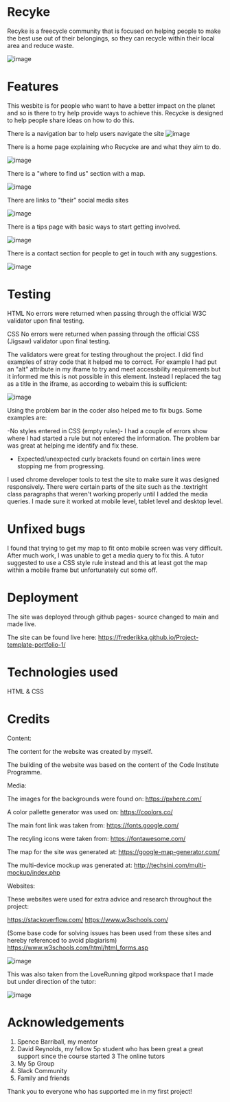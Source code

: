 # Recyke

Recyke is a freecycle community that is focused on helping people to make the best use out of their belongings, so they can recycle within their local area and reduce waste. 

![image](https://user-images.githubusercontent.com/104646542/176277920-f5b06a59-dc0e-40d1-bb76-c33b7aac75e4.png)


# Features

This wesbite is for people who want to have a better impact on the planet and so is there to try help provide ways to achieve this. Recycke is designed to help people share ideas on how to do this.

 There is a navigation bar to help users navigate the site ![image](https://user-images.githubusercontent.com/104646542/176260344-f83ccd13-0da2-4126-8d38-7689c838cb87.png)

There is a home page explaining who Recycke are and what they aim to do.

![image](https://user-images.githubusercontent.com/104646542/176301581-d1649273-6ed2-497b-8a4d-81d35f00ba2a.png)

 There is a "where to find us" section with a map.
 
  ![image](https://user-images.githubusercontent.com/104646542/176263866-0ce4ed2f-38f4-4849-8cf1-20b794cc5752.png)

 There are links to "their" social media sites
 
  ![image](https://user-images.githubusercontent.com/104646542/176260909-12934db0-e007-4766-9f9c-f294ef832515.png)

  There is a tips page with basic ways to start getting involved. 

  ![image](https://user-images.githubusercontent.com/104646542/176276717-1a2791bc-08d2-4fac-a2ea-833cb63c7ee3.png)
  
  There is a contact section for people to get in touch with any suggestions. 

 ![image](https://user-images.githubusercontent.com/104646542/176270693-a42d2ffc-9101-42e7-811e-1f55f9a02daa.png)



# Testing
HTML
No errors were returned when passing through the official W3C validator upon final testing.

CSS
No errors were returned when passing through the official CSS (Jigsaw) validator upon final testing.

The validators were great for testing throughout the project. I did find examples of stray code that it helped me to correct. For example I had put an "alt" attribute in my iframe to try and meet accessbility requirements but it informed me this is not possible in this element. Instead I replaced the tag as a title in the iframe, as according to webaim this is sufficient:

![image](https://user-images.githubusercontent.com/104646542/176447058-7a280a0e-f697-47a7-9e40-e829bdb804d5.png)

Using the problem bar in the coder also helped me to fix bugs. 
Some examples are:

-No styles entered in CSS (empty rules)- I had a couple of errors show where I had started a rule but not entered the information. The problem bar was great at helping me identify and fix these.
- Expected/unexpected curly brackets found on certain lines were stopping me from progressing.

I used chrome developer tools to test the site to make sure it was designed responsively. There were certain parts of the site such as the .textright class paragraphs that weren't working properly until I added the media queries. I made sure it worked at mobile level, tablet level and desktop level. 


# Unfixed bugs

I found that trying to get my map to fit onto mobile screen was very difficult. After much work, I was unable to get a media query to fix this. A tutor suggested to use a CSS style rule instead and this at least got the map within a mobile frame but unfortunately cut some off. 


# Deployment

The site was deployed through github pages- source changed to main and made live.

The site can be found live here: https://frederikka.github.io/Project-template-portfolio-1/

# Technologies used
HTML & CSS

# Credits
Content:

The content for the website was created by myself.

The building of the website was based on the content of the Code Institute Programme.

Media:

The images for the backgrounds were found on:
https://pxhere.com/

A color pallette generator was used on:
https://coolors.co/

The main font link was taken from:
https://fonts.google.com/

The recyling icons were taken from:
https://fontawesome.com/

The map for the site was generated at:
https://google-map-generator.com/

The multi-device mockup was generated at:
http://techsini.com/multi-mockup/index.php

Websites:

These websites were used for extra advice and research throughout the project:

https://stackoverflow.com/
https://www.w3schools.com/

(Some base code for solving issues has been used from these sites and hereby referenced to avoid plagiarism) https://www.w3schools.com/html/html_forms.asp 

![image](https://user-images.githubusercontent.com/104646542/176444005-1008a0e7-8e3c-441f-b9b9-7c8f514694d0.png)


This was also taken from the LoveRunning gitpod workspace that I made but under direction of the tutor:

![image](https://user-images.githubusercontent.com/104646542/176444340-c911bc25-e9c5-4029-9e7d-6b4017923f7f.png)


# Acknowledgements
1. Spence Barriball, my mentor
2. David Reynolds, my fellow 5p student who has been great a great support since the course started
3 The online tutors
5. My 5p Group
4. Slack Community
6. Family and friends

Thank you to everyone who has supported me in my first project!



